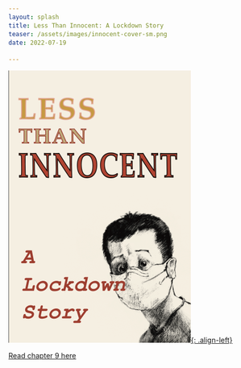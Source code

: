 ```yaml
---
layout: splash
title: Less Than Innocent: A Lockdown Story
teaser: /assets/images/innocent-cover-sm.png
date: 2022-07-19

---
```

[![image-left](/assets/images/innocent-cover-sm.png){: .align-left}](https://www.moosehousepress.com/product-page/less-than-innocent)

[Read chapter 9 here](/works/less_than_innocent_teaser.html)
